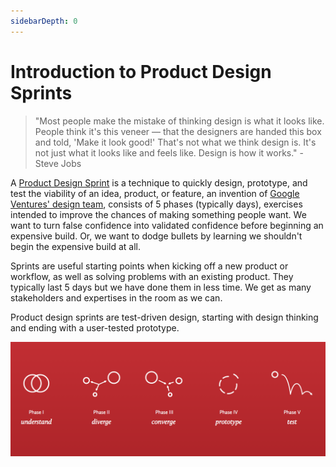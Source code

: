 ```yaml
---
sidebarDepth: 0
---
```


# Introduction to Product Design Sprints

> "Most people make the mistake of thinking design is what it looks like. People think it's this veneer — that the designers are handed this box and told, 'Make it look good!' That's not what we think design is. It's not just what it looks like and feels like. Design is how it works." - Steve Jobs

A [Product Design Sprint](https://www.codecarrot.net/services/product-design-sprint) is a technique to quickly design, prototype, and test the viability of an idea, product, or feature, an invention of [Google Ventures' design team](http://www.gv.com/design/), consists of 5 phases (typically days), exercises intended to improve the chances of making something people want. We want to turn false confidence into validated confidence before beginning an expensive build. Or, we want to dodge bullets by learning we shouldn't begin the expensive build at all.

Sprints are useful starting points when kicking off a new product or workflow, as well as solving problems with an existing product. They typically last 5 days but we have done them in less time. We get as many stakeholders and expertises in the room as we can.

Product design sprints are test-driven design, starting with design thinking and ending with a user-tested prototype.

![Product Design Sprint phases](../.vuepress/public/images/sprint-phases.png)